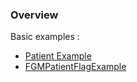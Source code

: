 ### Overview

Basic examples :

* [Patient Example](Patient-PatientExample1.html)
* [FGMPatientFlagExample](FGMFlag-FGMPatientFlagExample.html)
